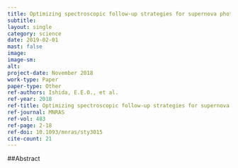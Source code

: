 ```yaml
---
title: Optimizing spectroscopic follow-up strategies for supernova photometric classification with active learning
subtitle: 
layout: single
category: science
date: 2019-02-01
mast: false
image: 
image-sm: 
alt: 
project-date: November 2018
work-type: Paper
paper-type: Other
ref-authors: Ishida, E.E.O., et al.
ref-year: 2018
ref-title: Optimizing spectroscopic follow-up strategies for supernova photometric classification with active learning
ref-journal: MNRAS
ref-vol: 483
ref-page: 2-18
ref-doi: 10.1093/mnras/sty3015
cite-count: 21
---
```



##Abstract
